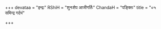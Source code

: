 +++
devataa = "इन्द्रः"
RShiH = "शुनःशेप आजीगर्तिः"
ChandaH = "पङ्क्तिः"
title = "०५ समिन्द्र गर्दभं"

+++
